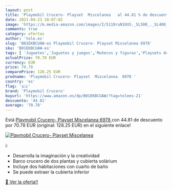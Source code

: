 ```yaml
---
layout: post
title: 'Playmobil Crucero- Playset  Miscelanea   al 44.81 % de descuento'
date: 2021-04-23 10:07:02
image: 'https://m.media-amazon.com/images/I/5118ruN1UUS._SL500_._SL400_.jpg'
comments: true
category: ofertas
author: 'tole.es'
slug: 'B01EKBCUAW-es Playmobil Crucero- Playset Miscelanea 6978'
sku: 'B01EKBCUAW-es'
tags: [ 'Juguetes','Juguetes y juegos','Muñecos y figuras','Playsets de figuras de juguete para niños','playmobil','playmobil crucero', ]
actualPrice: 70.78 EUR
currency: EUR
price: 70.78
comparePrice: 128.25 EUR
prodname: 'Playmobil Crucero- Playset  Miscelanea  6978 '
country: 'es'
flag: '🇪🇸'
brand: 'Playmobil Crucero'
buyurl: 'https://www.amazon.es/dp/B01EKBCUAW/?tag=tolees-21'
descuento: '44.81'
average: '70.78'
---
```


Está [Playmobil Crucero- Playset  Miscelanea  6978 ](https://www.amazon.es/dp/B01EKBCUAW/?tag=tolees-21) con 44.81 de descuento por 70.78 EUR (original: 128.25 EUR) en el siguiente enlace!

[![Playmobil Crucero- Playset  Miscelanea  ](https://m.media-amazon.com/images/I/5118ruN1UUS._SL500_._SL400_.jpg)](https://www.amazon.es/dp/B01EKBCUAW/?tag=tolees-21)

ℹ️:

- Desarrolla la imaginación y la creatividad
- Barco crucero de dos plantas y cubierta solárium
- Incluye dos habitaciones con cuarto de baño
- Se puede extraer la cubierta inferior

[🛒 Ver la oferta!!](https://www.amazon.es/dp/B01EKBCUAW/?tag=tolees-21)
